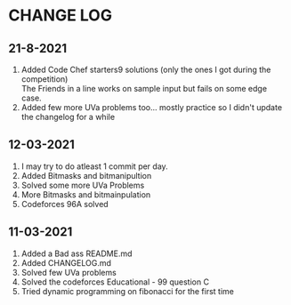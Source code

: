 # CHANGE LOG

## 21-8-2021
1. Added Code Chef starters9 solutions (only the ones I got during the competition)  
The Friends in a line works on sample input but fails on some edge case.
2. Added few more UVa problems too... mostly practice so I didn't update the changelog for a while

## 12-03-2021
1. I may try to do atleast 1 commit per day.
2. Added Bitmasks and bitmanipultion
3. Solved some more UVa Problems
4. More Bitmasks and bitmainpulation
5. Codeforces 96A solved


## 11-03-2021
1. Added a Bad ass README.md
2. Added CHANGELOG.md 
3. Solved few UVa problems
4. Solved the codeforces Educational - 99 question C
5. Tried dynamic programming on fibonacci for the first time
